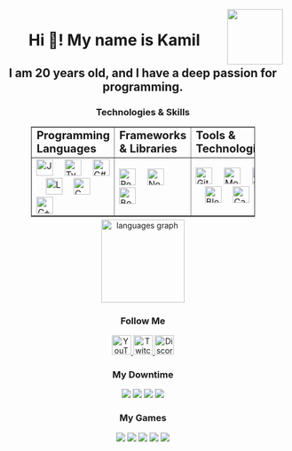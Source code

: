 <img align="right" height="100" src="https://i.ibb.co/Xk5nqPfc/Pasted-20240916-184059-preview-r.png" />

<h1 align="center">Hi 👋! My name is Kamil</h1>
<h2 align="center">I am 20 years old, and I have a deep passion for programming.</h2>

<h3 align="center">Technologies & Skills</h3>
<div align="center">
  <table border="1px solid black" style="margin: 5px; width: 80%">
    <tr>
      <td><b style="font-size:20px">Programming Languages</b></td>
      <td><b style="font-size:20px">Frameworks & Libraries</b></td>
      <td><b style="font-size:20px">Tools & Technologies</b></td>
    </tr>
    <tr>
      <td>
        <img src="https://cdn.jsdelivr.net/gh/devicons/devicon/icons/javascript/javascript-original.svg" height="30" alt="JavaScript logo" />
        <img width="12" />
        <img src="https://cdn.jsdelivr.net/gh/devicons/devicon/icons/typescript/typescript-original.svg" height="30" alt="TypeScript logo" />
        <img width="12" />
        <img src="https://cdn.jsdelivr.net/gh/devicons/devicon/icons/csharp/csharp-original.svg" height="30" alt="C#" />
        <img width="12" />
        <img src="https://cdn.jsdelivr.net/gh/devicons/devicon/icons/lua/lua-original.svg" height="30" alt="Lua logo" />
        <img width="12" />
        <img src="https://cdn.jsdelivr.net/gh/devicons/devicon/icons/c/c-original.svg" height="30" alt="C logo" />
        <img width="12" />
        <img src="https://cdn.jsdelivr.net/gh/devicons/devicon/icons/cplusplus/cplusplus-original.svg" height="30" alt="C++ logo" />
      </td>
      <td>
        <img src="https://cdn.jsdelivr.net/gh/devicons/devicon/icons/react/react-original.svg" height="30" alt="React logo" />
        <img width="12" />
        <img src="https://cdn.jsdelivr.net/gh/devicons/devicon/icons/nodejs/nodejs-original.svg" height="30" alt="Node.js logo" />
        <img width="12" />
        <img src="https://cdn.jsdelivr.net/gh/devicons/devicon/icons/bootstrap/bootstrap-original.svg" height="30" alt="Bootstrap logo" />
      </td>
      <td>
        <img src="https://cdn.jsdelivr.net/gh/devicons/devicon/icons/git/git-original.svg" height="30" alt="Git logo" />
        <img width="12" />
        <img src="https://cdn.jsdelivr.net/gh/devicons/devicon/icons/mongodb/mongodb-original.svg" height="30" alt="MongoDB logo" />
        <img width="12" />
        <img src="https://cdn.jsdelivr.net/gh/devicons/devicon/icons/figma/figma-original.svg" height="30" alt="Figma logo" />
        <img width="12" />
        <img src="https://cdn.jsdelivr.net/gh/devicons/devicon/icons/blender/blender-original.svg" height="30" alt="Blender logo" />
        <img width="12" />
        <img src="https://cdn.jsdelivr.net/gh/devicons/devicon/icons/canva/canva-original.svg" height="30" alt="Canva logo" />
      </td>
    </tr>
  </table>
</div>

<div align="center">
  <img src="https://github-readme-stats.vercel.app/api/top-langs?username=AtakamiTM&locale=en&hide_title=false&layout=compact&card_width=320&langs_count=5&theme=dracula&hide_border=false" height="150" alt="languages graph"  />
</div>

<h3 align="center">Follow Me</h3>
<div align="center">
  <a href="https://www.youtube.com/@PanNome" target="_blank">
    <img src="https://img.shields.io/static/v1?message=Youtube&logo=youtube&label=&color=FF0000&logoColor=white&labelColor=&style=for-the-badge" height="35" alt="YouTube logo" />
  </a>
  <a href="https://www.twitch.tv/pan_nome" target="_blank">
    <img src="https://img.shields.io/static/v1?message=Twitch&logo=twitch&label=&color=9146FF&logoColor=white&labelColor=&style=for-the-badge" height="35" alt="Twitch logo" />
  </a>
  <a href="pannome" target="_blank">
    <img src="https://img.shields.io/static/v1?message=Discord&logo=discord&label=&color=7289DA&logoColor=white&labelColor=&style=for-the-badge" height="35" alt="Discord logo" />
  </a>
</div>

<h3 align="center">My Downtime</h3>
<div align="center">
  <img src="https://img.shields.io/badge/Amazon%20Prime-00A8E1?style=for-the-badge&logo=netflix&logoColor=white" />
  <img src="https://img.shields.io/badge/Netflix-E50914?style=for-the-badge&logo=netflix&logoColor=white" />
  <img src="https://img.shields.io/badge/Steam-000000?style=for-the-badge&logo=steam&logoColor=white" />
  <img src="https://img.shields.io/badge/Spotify-1ED760?&style=for-the-badge&logo=spotify&logoColor=white" />
</div>

<h3 align="center">My Games</h3>
<div align="center">
  <img src="https://img.shields.io/badge/Valorant-FF4655?style=for-the-badge&logo=valorant&logoColor=white" />
  <img src="https://img.shields.io/badge/Counter%20Strike%202-000000?style=for-the-badge&logo=counter-strike&logoColor=white" />
  <img src="https://img.shields.io/badge/Minecraft-62B47A?style=for-the-badge&logo=minecraft&logoColor=white" />
  <img src="https://img.shields.io/badge/Terraria-4E7B38?style=for-the-badge&logo=terraria&logoColor=white" />
  <img src="https://img.shields.io/badge/The%20Witcher%203-A70B06?style=for-the-badge&logo=thewitcher&logoColor=white" />
</div>
